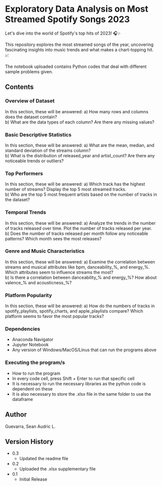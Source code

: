# Exploratory Data Analysis on Most Streamed Spotify Songs 2023

Let's dive into the world of Spotify's top hits of 2023! 🎧🎶

This repository explores the most streamed songs of the year, uncovering fascinating insights into music trends and what makes a chart-topping hit. 📈

The notebook uploaded contains Python codes that deal with different sample problems given.

## Contents

### Overview of Dataset
In this section, these will be answered:
a) How many rows and columns does the dataset contain?                          
b) What are the data types of each column? Are there any missing values?

### Basic Descriptive Statistics
In this section, these will be answered:
a) What are the mean, median, and standard deviation of the streams column?                     
b) What is the distribution of released_year and artist_count? Are there any noticeable trends or outliers?

### Top Performers
In this section, these will be answered:
a) Which track has the highest number of streams? Display the top 5 most streamed tracks.                
b) Who are the top 5 most frequent artists based on the number of tracks in the dataset?

### Temporal Trends
In this section, these will be answered:
a) Analyze the trends in the number of tracks released over time. Plot the number of tracks released per year.              
b) Does the number of tracks released per month follow any noticeable patterns? Which month sees the most releases?

### Genre and Music Characteristics
In this section, these will be answered:
a) Examine the correlation between streams and musical attributes like bpm, danceability_%, and energy_%. Which attributes seem to influence streams the most?                
b) Is there a correlation between danceability_% and energy_%? How about valence_% and acousticness_%?

### Platform Popularity
In this section, these will be answered:
a) How do the numbers of tracks in spotify_playlists, spotify_charts, and apple_playlists compare? Which platform seems to favor the most popular tracks?               

### Dependencies
* Anaconda Navigator
* Jupyter Notebook
* Any version of Windows/MacOS/Linus that can run the programs above

### Executing the program/s
* How to run the program
* In every code cell, press Shift + Enter to run that specific cell
* It is necessary to run the necessary libraries as the python code is dependent on these
* It is also necessary to store the .xlsx file in the same folder to use the dataframe

## Author
Guevarra, Sean Audric L.

## Version History
* 0.3
  * Updated the readme file
* 0.2
  * Uploaded the .xlsx supplementary file
* 0.1
  * Initial Release
